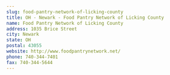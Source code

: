 ```yaml
---
slug: food-pantry-network-of-licking-county
title: OH - Newark - Food Pantry Network of Licking County
name: Food Pantry Network of Licking County
address: 1035 Brice Street
city: Newark
state: OH
postal: 43055
website: http://www.foodpantrynetwork.net/
phone: 740-344-7401
fax: 740-344-5644
---
```


